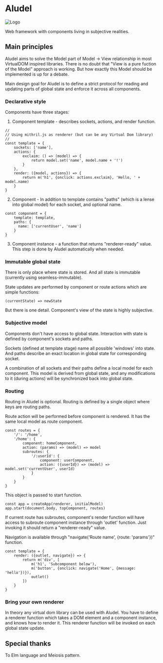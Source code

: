 # Aludel

![Logo](https://thumbs.dreamstime.com/t/alembic-d-cartoon-illustration-70135996.jpg)

Web framework with components living in subjective realities.

## Main principles

Aludel aims to solve the Model part of Model -> View relationship in most
VirtualDOM inspired libraries. There is no doubt that "View is a pure
fuction of the Model" approach is working. But how exactly this Model should
be implemented is up for a debate.

Main design goal for Aludel is to define a strict protocol for reading and
updating parts of global state and enforce it across all components.

### Declarative style

Components have three stages:

1.  Component template - describes sockets, actions, and render function.

```
//
// Using mithril.js as renderer (but can be any Virtual Dom library)
//
const template = {
    sockets: ['name'],
    actions: {
        exclaim: () => (model) => {
            return model.set('name', model.name + '!')
        }
    },
    render: ({model, actions}) => {
        return m('h1', {onclick: actions.exclaim}, 'Hello, ' + model.name)
    }
}
```

2.  Component - In addition to template contains "paths" (which is a lense into global model) for each socket, and optional name.

```
const component = {
    template: template,
    paths: {
      name: ['currentUser', 'name']
    }
}
```

3.  Component instance - a function that returns "renderer-ready" value. This step is done by Aludel automatically when needed.

### Immutable global state

There is only place where state is stored. And all state is immutable (currently using seamless-immutable).

State updates are performed by component or route actions which are simple functions:

```
(currentState) => newState
```

But there is one detail. Component's view of the state is highly subjective.

### Subjective model

Components don't have access to global state. Interaction with state is defined by component's sockets and paths.

Sockets (defined at template stage) name all possible 'windows' into state.
And paths describe an exact location in global state for corresponding socket.

A combination of all sockets and their paths define a local model for each component.
This model is derived from global state, and any modifications to it (during actions) will be synchronized back into global state.

### Routing

Routing in Aludel is optional. Routing is defined by a single object where keys are routing paths.

Route action will be performed before component is rendered. It has the same local model as route component.

```
const routes = {
    '/': '/home',
    '/home': {
        component: homeComponent,
        action: (params) => (model) => model
        subroutes: {
            '/:userId': {
                component: userComponent,
                action: ({userId}) => (model) => model.set('currentUser', userId)
            }
        }
    }
}
```

This object is passed to start function.

```
const app = createApp(renderer, initialModel)
app.start(document.body, topComponent, routes)
```

If current route has subroutes, component's render function will
have access to subroute component instance through 'outlet' function.
Just invoking it should return a "renderer-ready" value.

Navigation is available through "navigate('Route name', {route: 'params'})" function.

```
const template = {
    render: ({outlet, navigate}) => {
        return m('div', [
            m('h1', 'Subcomponent below'),
            m('button', {onclick: navigate('Home', {message: 'hello'})}),
            outlet()
        ])
    }
}
```

### Bring your own renderer

In theory any virtual dom library can be used with Aludel.
You have to define a renderer function which takes a DOM element
and a component instance, and knows how to render it.
This renderer function will be invoked on each global state update.

## Special thanks

To Elm language and Meiosis pattern.
